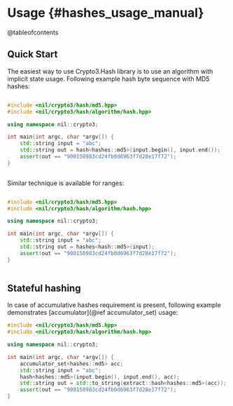 # Usage {#hashes_usage_manual}

@tableofcontents

## Quick Start

The easiest way to use Crypto3.Hash library is to use an algorithm with implicit state usage. Following example hash
byte sequence with MD5 hashes:

```cpp

#include <nil/crypto3/hash/md5.hpp>
#include <nil/crypto3/hash/algorithm/hash.hpp>

using namespace nil::crypto3;

int main(int argc, char *argv[]) {
    std::string input = "abc";
    std::string out = hash<hashes::md5>(input.begin(), input.end());
    assert(out == "900150983cd24fb0d6963f7d28e17f72");
}
 
```

Similar technique is available for ranges:

```cpp

#include <nil/crypto3/hash/md5.hpp>
#include <nil/crypto3/hash/algorithm/hash.hpp>

using namespace nil::crypto3;

int main(int argc, char *argv[]) {
    std::string input = "abc";
    std::string out = hashes<hash::md5>(input);
    assert(out == "900150983cd24fb0d6963f7d28e17f72");
}
 
```

## Stateful hashing

In case of accumulative hashes requirement is present, following example demonstrates
[accumulator](@ref accumulator_set) usage:

```cpp
#include <nil/crypto3/hash/md5.hpp>
#include <nil/crypto3/hash/algorithm/hash.hpp>

using namespace nil::crypto3;

int main(int argc, char *argv[]) {
    accumulator_set<hashes::md5> acc;
    std::string input = "abc";
    hash<hashes::md5>(input.begin(), input.end(), acc);
    std::string out = std::to_string(extract::hash<hashes::md5>(acc));
    assert(out == "900150983cd24fb0d6963f7d28e17f72");
}
```